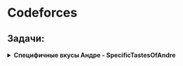 # Codeforces

## Задачи:

<details>
  <summary>
    <b>Специфичные вкусы Андре - SpecificTastesOfAndre</b>
  </summary>

У Андре очень специфические вкусы. Недавно он начал влюбляться в массивы.

Андре называет непустой массив ![equation](https://latex.codecogs.com/svg.latex?b) **хорошим**, 
если сумма его элементов делится на длину этого массива. Например, массив ![equation](https://latex.codecogs.com/svg.latex?[2,3,1]) 
хороший, так как сумма его элементов — ![equation](https://latex.codecogs.com/svg.latex?6) — делится на 
![equation](https://latex.codecogs.com/svg.latex?3), но массив ![equation](https://latex.codecogs.com/svg.latex?[1,1,2,3]) 
не хороший, так как ![equation](https://latex.codecogs.com/svg.latex?7) не делится на ![equation](https://latex.codecogs.com/svg.latex?4).

Андре вызывает массив ![equation](https://latex.codecogs.com/svg.latex?a) длиной ![equation](https://latex.codecogs.com/svg.latex?n) 
**прекрасным**, если выполняются следующие условия:
 - Каждый непустой подмассив этого массива является **хорошим**.
 - Для каждого ![equation](https://latex.codecogs.com/svg.latex?i(1<=i<=n),1<=a_{i}<=100).
 
Для данного положительное целого числа ![equation](https://latex.codecogs.com/svg.latex?n) 
выведите любой **прекрасный** массив длины ![equation](https://latex.codecogs.com/svg.latex?n). 
Можно показать, что при заданных ограничениях такой массив всегда существует.

Массив ![equation](https://latex.codecogs.com/svg.latex?c) является подмассивом массива ![equation](https://latex.codecogs.com/svg.latex?d),
если ![equation](https://latex.codecogs.com/svg.latex?c) может быть получен из ![equation](https://latex.codecogs.com/svg.latex?d) 
удалением нескольких (возможно, ни одного или всех) элементов из начала и нескольких (возможно, ни одного или всех)
элементов из конца.

#### Входные данные
Каждый тест содержит несколько наборов входных данных. В первой строке указано количество наборов входных данных
![equation](https://latex.codecogs.com/svg.latex?t(1<=t<=100)). Описание наборов входных данных приведено ниже.

Первая и единственная строка каждого набора входных данных содержит одно целое число 
![equation](https://latex.codecogs.com/svg.latex?n(1<=n<=100))

#### Выходные данные
Для каждого набора входных данных выводите в отдельной строке любой **прекрасный** массив длиной
 ![equation](https://latex.codecogs.com/svg.latex?n).

Примеры:
```
Ввод	

3
1
2
4

Вывод

24
19 33
7 37 79 49

```

</details>